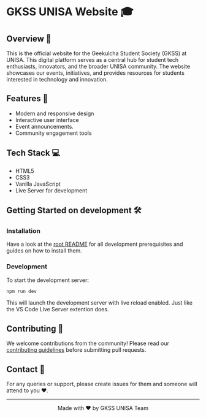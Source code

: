 # GKSS UNISA Website 🎓

## Overview 🌟

This is the official website for the Geekulcha Student Society (GKSS) at UNISA. This digital platform serves as a central hub for student tech enthusiasts, innovators, and the broader UNISA community. The website showcases our events, initiatives, and provides resources for students interested in technology and innovation.

## Features 🚀

- Modern and responsive design
- Interactive user interface
- Event announcements.
- Community engagement tools

## Tech Stack 💻

- HTML5
- CSS3
- Vanilla JavaScript
- Live Server for development

## Getting Started on development 🛠️

### Installation

Have a look at the [root README](../../README.md) for all development prerequisites and guides on how to install them.

### Development

To start the development server:

```bash
npm run dev
```

This will launch the development server with live reload enabled. Just like the VS Code Live Server extention does.

## Contributing 🤝

We welcome contributions from the community! Please read our [contributing guidelines](../../CONTRIBUTING.md) before submitting pull requests.

## Contact 📧

For any queries or support, please create issues for them and someone will attend to you ❤️.

---

<p align="center">Made with ❤️ by GKSS UNISA Team</p>
